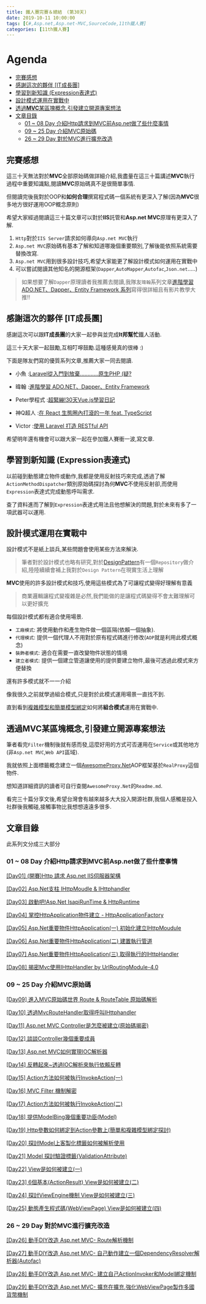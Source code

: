 ```yaml
---
title: 鐵人賽完賽＆總結　(第30天)
date: 2019-10-11 10:00:00
tags: [C#,Asp.net,Asp.net-MVC,SourceCode,11th鐵人賽]
categories: [11th鐵人賽]
---
```


# Agenda<!-- omit in toc -->
- [完賽感想](#%e5%ae%8c%e8%b3%bd%e6%84%9f%e6%83%b3)
- [感謝這次的夥伴 [IT成長團]](#%e6%84%9f%e8%ac%9d%e9%80%99%e6%ac%a1%e7%9a%84%e5%a4%a5%e4%bc%b4-it%e6%88%90%e9%95%b7%e5%9c%98)
- [學習到新知識 (Expression表達式)](#%e5%ad%b8%e7%bf%92%e5%88%b0%e6%96%b0%e7%9f%a5%e8%ad%98-expression%e8%a1%a8%e9%81%94%e5%bc%8f)
- [設計模式運用在實戰中](#%e8%a8%ad%e8%a8%88%e6%a8%a1%e5%bc%8f%e9%81%8b%e7%94%a8%e5%9c%a8%e5%af%a6%e6%88%b0%e4%b8%ad)
- [透過**MVC**某區塊概念,引發建立開源專案想法](#%e9%80%8f%e9%81%8emvc%e6%9f%90%e5%8d%80%e5%a1%8a%e6%a6%82%e5%bf%b5%e5%bc%95%e7%99%bc%e5%bb%ba%e7%ab%8b%e9%96%8b%e6%ba%90%e5%b0%88%e6%a1%88%e6%83%b3%e6%b3%95)
- [文章目錄](#%e6%96%87%e7%ab%a0%e7%9b%ae%e9%8c%84)
  - [01 ~ 08 Day 介紹Http請求到MVC前Asp.net做了些什麼事情](#01--08-day-%e4%bb%8b%e7%b4%b9http%e8%ab%8b%e6%b1%82%e5%88%b0mvc%e5%89%8daspnet%e5%81%9a%e4%ba%86%e4%ba%9b%e4%bb%80%e9%ba%bc%e4%ba%8b%e6%83%85)
  - [09 ~ 25 Day 介紹MVC原始碼](#09--25-day-%e4%bb%8b%e7%b4%b9mvc%e5%8e%9f%e5%a7%8b%e7%a2%bc)
  - [26 ~ 29 Day 對於MVC進行擴充改造](#26--29-day-%e5%b0%8d%e6%96%bcmvc%e9%80%b2%e8%a1%8c%e6%93%b4%e5%85%85%e6%94%b9%e9%80%a0)

## 完賽感想

這三十天無法對於**MVC**全部原始碼做詳細介紹,我盡量在這三十篇講述**MVC**執行過程中重要知識點,閱讀**MVC**原始碼真不是很簡單事情.

但閱讀完後我對於OOP和**如何合理**撰寫程式碼一個系統有更深入了解(因為**MVC**很多地方很好運用OOP概念原則)

希望大家經過閱讀這三十篇文章可以對於**IIS**託管和**Asp.net MVC**原理有更深入了解.

1. `Http`對於`IIS Server`請求如何導向`Asp.net MVC`執行
2. `Asp.net MVC`原始碼有基本了解和知道哪幾個重要類別,了解後能依照系統需要替換改寫.
3. `Asp.net MVC`用到很多設計技巧,希望大家能更了解設計模式如何運用在實戰中
4. 可以嘗試閱讀其他知名的開源框架(`Dapper`,`AutoMapper`,`Autofac`,`Json.net`.....)

> 如果想要了解`Dapper`原理讀者我推薦去閱讀,我隊友`暐翰`系列文章[進階學習 ADO.NET、Dapper、Entity Framework 系列](https://ithelp.ithome.com.tw/articles/10215127)寫得很詳細且有影片教學大推!!

## 感謝這次的夥伴 [IT成長團]

感謝這次可以跟**IT成長團**的大家一起參與並完成**It邦幫忙**鐵人活動.

這三十天大家一起鼓勵,互相叮嚀鼓勵.這種感覺真的很棒 :)

下面是隊友們寫的優質系列文章,推薦大家一同去閱讀.

* 小魚 :[Laravel從入門到放棄…………原生PHP (疑?](https://ithelp.ithome.com.tw/users/20105694/ironman/2139)

* 暐翰 :[進階學習 ADO.NET、Dapper、Entity Framework ](https://ithelp.ithome.com.tw/users/20105988/ironman/2161)

* Peter學程式 :[超緊繃!30天Vue.js學習日記](https://ithelp.ithome.com.tw/users/20110850/ironman/2171)

* 神Q超人 :[在 React 生態圈內打滾的一年 feat. TypeScript](https://ithelp.ithome.com.tw/users/20106935/ironman/2188)

* Victor :[使用 Laravel 打造 RESTful API](https://ithelp.ithome.com.tw/users/20105865/ironman/2466)

希望明年還有機會可以跟大家一起在參加鐵人賽衝一波,寫文章.

## 學習到新知識 (Expression表達式)

以前碰到動態建立物件或動作,我都是使用反射技巧來完成,透過了解`ActionMethodDispatcher`類別原始碼探討為何**MVC**不使用反射卻,而使用`Expression`表達式完成動態呼叫需求.

查了資料進而了解到`Expression`表達式用法且他想解決的問題,對於未來有多了一項武器可以運用.

## 設計模式運用在實戰中

設計模式不是紙上談兵,某些問題會使用某些方法來解決.

> 筆者對於設計模式也略有研究,對於[DesignPattern](https://github.com/isdaniel/DesignPattern)有一個`Repository`做介紹,陸陸續續會補上我對於`Design Pattern`在現實生活上理解

**MVC**使用的許多設計模式和技巧,使用這些模式為了可讓程式變得好理解有意義

> 商業邏輯讓程式變複雜是必然,我們能做的是讓程式碼變得不會太難理解可以更好擴充

每個設計模式都有適合使用場景.

* `工廠模式`: 將使用動作和產生物件做一個區隔(依賴一個抽象).
* `代理模式`: 提供一個代理人不用對於原有程式碼進行修改(`AOP`就是利用此模式概念)
* `裝飾者模式`: 適合在需要一直改變物件狀態的情境
* `建立者模式`: 提供一個建立管道讓使用的提供要建立物件,最後可透過此模式來方便替換

還有許多模式就不一一介紹

像我很久之前就學過組合模式,只是對於此模式運用場景一直找不到.

直到看到[複雜模型和簡單模型綁定](https://ithelp.ithome.com.tw/articles/10222831#response-311747)如何將**組合模式**運用在實戰中.

## 透過**MVC**某區塊概念,引發建立開源專案想法

筆者看完`Filter`機制後就有感而發,這麼好用的方式可否運用在`Service`或其他地方(非`Asp.net MVC`,`Web API`區域).

我就依照上面標籤概念建立一個[AwesomeProxy.Net](https://github.com/isdaniel/AwesomeProxy.Net)AOP框架基於`RealProxy`這個物件.

想知道詳細資訊的讀者可自行查閱`AwesomeProxy.Net`的`Readme.md`.

看完三十篇分享文後,希望台灣會有越來越多大大投入開源社群,我個人感觸是投入社群後我觸碰,接觸事物比我想想遠遠多很多.

## 文章目錄

此系列文分成三大部分

### 01 ~ 08 Day 介紹Http請求到MVC前Asp.net做了些什麼事情

[[Day01] (開賽)Http 請求 Asp.net IIS伺服器架構](https://ithelp.ithome.com.tw/articles/10214877)

[[Day02] Asp.Net支柱 IHttpMoudle & IHttphandler](https://ithelp.ithome.com.tw/articles/10214999)

[[Day03] 啟動吧!Asp.Net IsapiRunTime & HttpRuntime](https://ithelp.ithome.com.tw/articles/10215221)

[[Day04] 掌控HttpApplication物件建立 - HttpApplicationFactory](https://ithelp.ithome.com.tw/articles/10215400)

[[Day05] Asp.Net重要物件HttpApplication(一) 初始化建立IHttpMoudule](https://ithelp.ithome.com.tw/articles/10215676)

[[Day06] Asp.Net重要物件HttpApplication(二) 建置執行管道](https://ithelp.ithome.com.tw/articles/10216299)

[[Day07] Asp.Net重要物件HttpApplication(三) 取得執行的IHttpHandler](https://ithelp.ithome.com.tw/articles/10216960)

[[Day08] 揭密Mvc使用IHttpHandler by UrlRoutingModule-4.0](https://ithelp.ithome.com.tw/articles/10217375)

### 09 ~ 25 Day 介紹MVC原始碼

[[Day09] 進入MVC原始碼世界 Route & RouteTable 原始碼解析](https://ithelp.ithome.com.tw/articles/10217973)

[[Day10] 透過MvcRouteHandler取得呼叫IHttphandler](https://ithelp.ithome.com.tw/articles/10218521)

[[Day11] Asp.net MVC Controller是怎麼被建立(原始碼揭密)](https://ithelp.ithome.com.tw/articles/10219020)

[[Day12] 談談Controller幾個重要成員](https://ithelp.ithome.com.tw/articles/10219477)

[[Day13] Asp.net MVC如何實現IOC解析器](https://ithelp.ithome.com.tw/articles/10219981)

[[Day14] 反轉起來~透過IOC解析來執行依賴反轉](https://ithelp.ithome.com.tw/articles/10220510)

[[Day15] Action方法如何被執行InvokeAction(一)](https://ithelp.ithome.com.tw/articles/10220964)

[[Day16] MVC Filter 機制解密](https://ithelp.ithome.com.tw/articles/10221403)

[[Day17] Action方法如何被執行InvokeAction(二)](https://ithelp.ithome.com.tw/articles/10221908)

[[Day18] 提供ModelBing幾個重要功臣(Model)](https://ithelp.ithome.com.tw/articles/10222341)

[[Day19] Http參數如何綁定到Action參數上(簡單和複雜模型綁定探討)](https://ithelp.ithome.com.tw/articles/10222831)

[[Day20] 探討Model上客製化標籤如何被解析使用](https://ithelp.ithome.com.tw/articles/10223247)

[[Day21] Model 探討驗證標籤(ValidationAttribute)](https://ithelp.ithome.com.tw/articles/10223704)

[[Day22] View是如何被建立(一)](https://ithelp.ithome.com.tw/articles/10224092)

[[Day23] 6個基本(ActionResult) View是如何被建立(二)](https://ithelp.ithome.com.tw/articles/10224542)

[[Day24] 探討ViewEngine機制 View是如何被建立(三)](https://ithelp.ithome.com.tw/articles/10224865)

[[Day25] 動態產生程式碼(WebViewPage) View是如何被建立(四)](https://ithelp.ithome.com.tw/articles/10225229)

### 26 ~ 29 Day 對於MVC進行擴充改造

[[Day26] 動手DIY改造 Asp.net MVC- Route解析機制](https://ithelp.ithome.com.tw/articles/10225616)

[[Day27] 動手DIY改造 Asp.net MVC- 自己動作建立一個DependencyResolver解析器(Autofac)](https://ithelp.ithome.com.tw/articles/10225993)

[[Day28] 動手DIY改造 Asp.net MVC- 建立自己ActionInvoker和Model綁定機制](https://ithelp.ithome.com.tw/articles/10226285)

[[Day29] 動手DIY改造 Asp.net MVC- 擴充在擴充,強化WebViewPage製作多國貨幣機制](https://ithelp.ithome.com.tw/articles/10226680)
